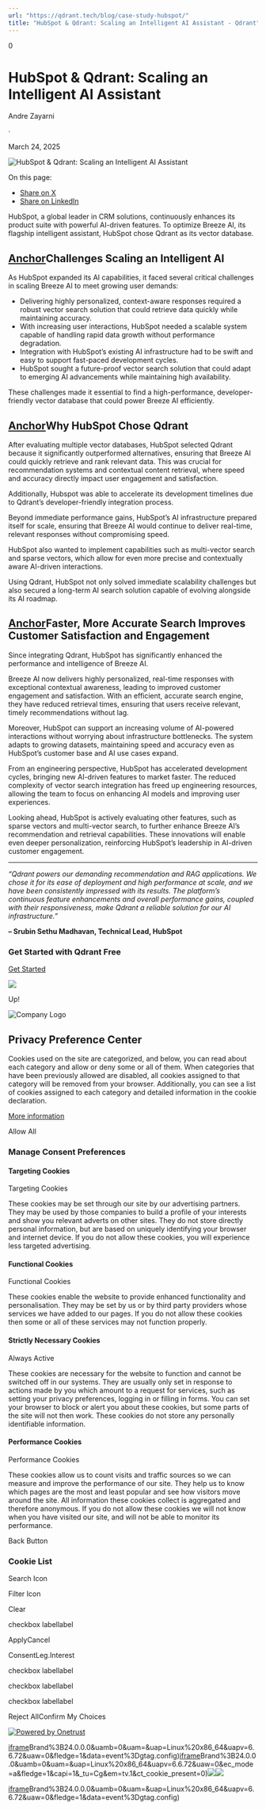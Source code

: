 ```yaml
---
url: "https://qdrant.tech/blog/case-study-hubspot/"
title: "HubSpot & Qdrant: Scaling an Intelligent AI Assistant - Qdrant"
---
```


0

# HubSpot & Qdrant: Scaling an Intelligent AI Assistant

Andre Zayarni

·

March 24, 2025

![HubSpot & Qdrant: Scaling an Intelligent AI Assistant](https://qdrant.tech/blog/case-study-hubspot/preview/title.jpg)

On this page:

- [Share on X](https://twitter.com/intent/tweet?url=https%3A%2F%2Fqdrant.tech%2Fblog%2Fcase-study-hubspot%2F&text=HubSpot%20&%20Qdrant:%20Scaling%20an%20Intelligent%20AI%20Assistant "x")
- [Share on LinkedIn](https://www.linkedin.com/sharing/share-offsite/?url=https%3A%2F%2Fqdrant.tech%2Fblog%2Fcase-study-hubspot%2F "LinkedIn")

HubSpot, a global leader in CRM solutions, continuously enhances its product suite with powerful AI-driven features. To optimize Breeze AI, its flagship intelligent assistant, HubSpot chose Qdrant as its vector database.

## [Anchor](https://qdrant.tech/blog/case-study-hubspot/\#challenges-scaling-an-intelligent-ai)**Challenges Scaling an Intelligent AI**

As HubSpot expanded its AI capabilities, it faced several critical challenges in scaling Breeze AI to meet growing user demands:

- Delivering highly personalized, context-aware responses required a robust vector search solution that could retrieve data quickly while maintaining accuracy.
- With increasing user interactions, HubSpot needed a scalable system capable of handling rapid data growth without performance degradation.
- Integration with HubSpot’s existing AI infrastructure had to be swift and easy to support fast-paced development cycles.
- HubSpot sought a future-proof vector search solution that could adapt to emerging AI advancements while maintaining high availability.

These challenges made it essential to find a high-performance, developer-friendly vector database that could power Breeze AI efficiently.

## [Anchor](https://qdrant.tech/blog/case-study-hubspot/\#why-hubspot-chose-qdrant)**Why HubSpot Chose Qdrant**

After evaluating multiple vector databases, HubSpot selected Qdrant because it significantly outperformed alternatives, ensuring that Breeze AI could quickly retrieve and rank relevant data. This was crucial for recommendation systems and contextual content retrieval, where speed and accuracy directly impact user engagement and satisfaction.

Additionally, Hubspot was able to accelerate its development timelines due to Qdrant’s developer-friendly integration process.

Beyond immediate performance gains, HubSpot’s AI infrastructure prepared itself for scale, ensuring that Breeze AI would continue to deliver real-time, relevant responses without compromising speed.

HubSpot also wanted to implement capabilities such as multi-vector search and sparse vectors, which allow for even more precise and contextually aware AI-driven interactions.

Using Qdrant, HubSpot not only solved immediate scalability challenges but also secured a long-term AI search solution capable of evolving alongside its AI roadmap.

## [Anchor](https://qdrant.tech/blog/case-study-hubspot/\#faster-more-accurate-search-improves-customer-satisfaction-and-engagement)**Faster, More Accurate Search Improves Customer Satisfaction and Engagement**

Since integrating Qdrant, HubSpot has significantly enhanced the performance and intelligence of Breeze AI.

Breeze AI now delivers highly personalized, real-time responses with exceptional contextual awareness, leading to improved customer engagement and satisfaction. With an efficient, accurate search engine, they have reduced retrieval times, ensuring that users receive relevant, timely recommendations without lag.

Moreover, HubSpot can support an increasing volume of AI-powered interactions without worrying about infrastructure bottlenecks. The system adapts to growing datasets, maintaining speed and accuracy even as HubSpot’s customer base and AI use cases expand.

From an engineering perspective, HubSpot has accelerated development cycles, bringing new AI-driven features to market faster. The reduced complexity of vector search integration has freed up engineering resources, allowing the team to focus on enhancing AI models and improving user experiences.

Looking ahead, HubSpot is actively evaluating other features, such as sparse vectors and multi-vector search, to further enhance Breeze AI’s recommendation and retrieval capabilities. These innovations will enable even deeper personalization, reinforcing HubSpot’s leadership in AI-driven customer engagement.

* * *

_“Qdrant powers our demanding recommendation and RAG applications. We chose it for its ease of deployment and high performance at scale, and we have been consistently impressed with its results. The platform’s continuous feature enhancements and overall performance gains, coupled with their responsiveness, make Qdrant a reliable solution for our AI infrastructure.”_

**– Srubin Sethu Madhavan, Technical Lead, HubSpot**

### Get Started with Qdrant Free

[Get Started](https://cloud.qdrant.io/signup?ajs_anonymous_id=6bdd3e82-903b-4eb0-9188-28674a225662)

![](https://qdrant.tech/img/rocket.svg)

Up!

![Company Logo](https://cdn.cookielaw.org/logos/static/ot_company_logo.png)

## Privacy Preference Center

Cookies used on the site are categorized, and below, you can read about each category and allow or deny some or all of them. When categories that have been previously allowed are disabled, all cookies assigned to that category will be removed from your browser.
Additionally, you can see a list of cookies assigned to each category and detailed information in the cookie declaration.


[More information](https://qdrant.tech/legal/privacy-policy/#cookies-and-web-beacons)

Allow All

### Manage Consent Preferences

#### Targeting Cookies

Targeting Cookies

These cookies may be set through our site by our advertising partners. They may be used by those companies to build a profile of your interests and show you relevant adverts on other sites. They do not store directly personal information, but are based on uniquely identifying your browser and internet device. If you do not allow these cookies, you will experience less targeted advertising.

#### Functional Cookies

Functional Cookies

These cookies enable the website to provide enhanced functionality and personalisation. They may be set by us or by third party providers whose services we have added to our pages. If you do not allow these cookies then some or all of these services may not function properly.

#### Strictly Necessary Cookies

Always Active

These cookies are necessary for the website to function and cannot be switched off in our systems. They are usually only set in response to actions made by you which amount to a request for services, such as setting your privacy preferences, logging in or filling in forms. You can set your browser to block or alert you about these cookies, but some parts of the site will not then work. These cookies do not store any personally identifiable information.

#### Performance Cookies

Performance Cookies

These cookies allow us to count visits and traffic sources so we can measure and improve the performance of our site. They help us to know which pages are the most and least popular and see how visitors move around the site. All information these cookies collect is aggregated and therefore anonymous. If you do not allow these cookies we will not know when you have visited our site, and will not be able to monitor its performance.

Back Button

### Cookie List

Search Icon

Filter Icon

Clear

checkbox labellabel

ApplyCancel

ConsentLeg.Interest

checkbox labellabel

checkbox labellabel

checkbox labellabel

Reject AllConfirm My Choices

[![Powered by Onetrust](https://cdn.cookielaw.org/logos/static/powered_by_logo.svg)](https://www.onetrust.com/products/cookie-consent/)

[iframe](https://td.doubleclick.net/td/rul/10862264272?random=1748574485479&cv=11&fst=1748574485479&fmt=3&bg=ffffff&guid=ON&async=1&gtm=45be55s2v9117590405z8898302740za200zb898302740&gcd=13l3l3l3l1l1&dma=0&tag_exp=101509157~103116026~103130498~103130500~103200004~103211513~103233427~103252644~103252646~103351866~103351868~104481633~104481635~104559073~104559075&ptag_exp=101509157~103116026~103130498~103130500~103200004~103233427~103252644~103252646~103351869~103351871~104481633~104481635~104559073~104559075&u_w=1280&u_h=1024&url=https%3A%2F%2Fqdrant.tech%2Fblog%2Fcase-study-hubspot%2F&hn=www.googleadservices.com&frm=0&tiba=HubSpot%20%26%20Qdrant%3A%20Scaling%20an%20Intelligent%20AI%20Assistant%20-%20Qdrant&npa=0&pscdl=noapi&auid=183982960.1748574485&uaa=x86&uab=64&uafvl=Google%2520Chrome%3B137.0.7151.55%7CChromium%3B137.0.7151.55%7CNot%252FA)Brand%3B24.0.0.0&uamb=0&uam=&uap=Linux%20x86_64&uapv=6.6.72&uaw=0&fledge=1&data=event%3Dgtag.config)[iframe](https://td.doubleclick.net/td/rul/10862264272?random=1748574485434&cv=11&fst=1748574485434&fmt=3&bg=ffffff&guid=ON&async=1&gcl_ctr=1&gtm=45be55s2v9117590405z8898302740za200zb898302740&gcd=13l3l3l3l1l1&dma=0&tag_exp=101509157~103116026~103130498~103130500~103200004~103211513~103233427~103252644~103252646~103351866~103351868~104481633~104481635~104559073~104559075&ptag_exp=101509157~103116026~103130498~103130500~103200004~103233427~103252644~103252646~103351869~103351871~104481633~104481635~104559073~104559075&u_w=1280&u_h=1024&url=https%3A%2F%2Fqdrant.tech%2Fblog%2Fcase-study-hubspot%2F&label=_FJrCMev-7EDEND_w7so&hn=www.googleadservices.com&frm=0&tiba=HubSpot%20%26%20Qdrant%3A%20Scaling%20an%20Intelligent%20AI%20Assistant%20-%20Qdrant&value=0&bttype=purchase&npa=0&pscdl=noapi&auid=183982960.1748574485&uaa=x86&uab=64&uafvl=Google%2520Chrome%3B137.0.7151.55%7CChromium%3B137.0.7151.55%7CNot%252FA)Brand%3B24.0.0.0&uamb=0&uam=&uap=Linux%20x86_64&uapv=6.6.72&uaw=0&ec_mode=a&fledge=1&capi=1&_tu=Cg&em=tv.1&ct_cookie_present=0)![](https://t.co/1/i/adsct?bci=4&dv=America%2FAdak%26en-US%2Cen%26Google%20Inc.%26Linux%20x86_64%26255%261280%261024%264%2624%261280%261024%260%26na&eci=3&event=%7B%7D&event_id=e3857dff-2404-4597-9b55-920bd4d49d9d&integration=advertiser&p_id=Twitter&p_user_id=0&pl_id=9ff37dbd-7450-4de6-aba9-899a813ef1d4&tw_document_href=https%3A%2F%2Fqdrant.tech%2Fblog%2Fcase-study-hubspot%2F&tw_iframe_status=0&txn_id=o81g6&type=javascript&version=2.3.33)![](https://analytics.twitter.com/1/i/adsct?bci=4&dv=America%2FAdak%26en-US%2Cen%26Google%20Inc.%26Linux%20x86_64%26255%261280%261024%264%2624%261280%261024%260%26na&eci=3&event=%7B%7D&event_id=e3857dff-2404-4597-9b55-920bd4d49d9d&integration=advertiser&p_id=Twitter&p_user_id=0&pl_id=9ff37dbd-7450-4de6-aba9-899a813ef1d4&tw_document_href=https%3A%2F%2Fqdrant.tech%2Fblog%2Fcase-study-hubspot%2F&tw_iframe_status=0&txn_id=o81g6&type=javascript&version=2.3.33)

[iframe](https://td.doubleclick.net/td/rul/10862264272?random=1748574486519&cv=11&fst=1748574486519&fmt=3&bg=ffffff&guid=ON&async=1&gtm=45be55s2v9117590405za200zb898302740&gcd=13l3l3l3l1l1&dma=0&tag_exp=101509157~103116026~103130498~103130500~103200004~103211513~103233427~103252644~103252646~103351866~103351868~104481633~104481635~104559073~104559075&ptag_exp=101509157~103116026~103130498~103130500~103200004~103233427~103252644~103252646~103351869~103351871~104481633~104481635~104559073~104559075&u_w=1280&u_h=1024&url=https%3A%2F%2Fqdrant.tech%2Fblog%2Fcase-study-hubspot%2F&hn=www.googleadservices.com&frm=0&tiba=HubSpot%20%26%20Qdrant%3A%20Scaling%20an%20Intelligent%20AI%20Assistant%20-%20Qdrant&did=dZTQ1Zm&gdid=dZTQ1Zm&npa=0&pscdl=noapi&auid=183982960.1748574485&uaa=x86&uab=64&uafvl=Google%2520Chrome%3B137.0.7151.55%7CChromium%3B137.0.7151.55%7CNot%252FA)Brand%3B24.0.0.0&uamb=0&uam=&uap=Linux%20x86_64&uapv=6.6.72&uaw=0&fledge=1&data=event%3Dgtag.config)